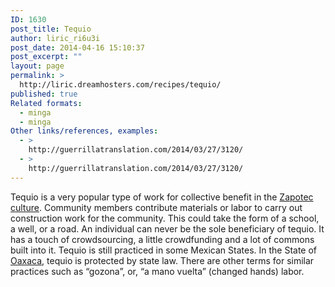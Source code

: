 ```yaml
---
ID: 1630
post_title: Tequio
author: liric_ri6u3i
post_date: 2014-04-16 15:10:37
post_excerpt: ""
layout: page
permalink: >
  http://liric.dreamhosters.com/recipes/tequio/
published: true
Related formats:
  - minga
  - minga
Other links/references, examples:
  - >
    http://guerrillatranslation.com/2014/03/27/3120/
  - >
    http://guerrillatranslation.com/2014/03/27/3120/
---
```

Tequio is a very popular type of work for collective benefit in the <a href="http://en.wikipedia.org/wiki/Zapotec_civilization" target="_blank">Zapotec culture</a>. Community members contribute materials or labor to carry out construction work for the community. This could take the form of a school, a well, or a road. An individual can never be the sole beneficiary of tequio. It has a touch of crowdsourcing, a little crowdfunding and a lot of commons built into it. Tequio is still practiced in some Mexican States. In the State of <a href="http://en.wikipedia.org/wiki/Oaxaca" target="_blank">Oaxaca</a>, tequio is protected by state law. There are other terms for similar practices such as “gozona”, or, “a mano vuelta” (changed hands) labor.